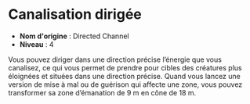 # Canalisation dirigée

 * **Nom d'origine** : Directed Channel
 * **Niveau** : 4


<p>Vous pouvez diriger dans une direction précise l’énergie que vous canalisez, ce qui vous permet de prendre pour cibles des créatures plus éloignées et situées dans une direction précise. Quand vous lancez une version de mise à mal ou de guérison qui affecte une zone, vous pouvez transformer sa zone d’émanation de 9 m en cône de 18 m.</p>
